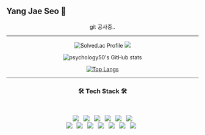 ## Yang Jae Seo 🤪
 
<div align="center">
  
git 공사중..
  
<hr>  
  
![Solved.ac Profile](http://mazassumnida.wtf/api/v2/generate_badge?boj=0pao0)
<img src="http://mazandi.herokuapp.com/api?handle=0pao0&theme=warm"/>

</div>  
<div align="center">
  
![psychology50's GitHub stats](https://github-readme-stats.vercel.app/api?username=psychology50&show_icons=true&theme=great-gatsby)
  
[![Top Langs](https://github-readme-stats.vercel.app/api/top-langs/?username=psychology50&layout=compact)](https://github.com/psychology50/github-readme-stats)

</div>

* * *
 
<h3 align="center"><b>🛠 Tech Stack 🛠</b></h3>
</br>
<!-- <img src="https://img.shields.io/badge/이름-색상코드?style=flat-square&logo=로고명&logoColor=로고색"/> -->
<p align="center">
 <img src="https://img.shields.io/badge/Linux-FCC624?style=flat-square&logo=Linux&logoColor=white"/> &nbsp
<img src="https://img.shields.io/badge/42-000000?style=flat-square&logo=42&logoColor=white"/> &nbsp
<img src="https://img.shields.io/badge/C-A8B9CC?style=flat-square&logo=C&logoColor=white"/> &nbsp
<img src="https://img.shields.io/badge/C++-00599C?style=flat-square&logo=c%2B%2B&&logoColor=white"/> &nbsp
<img src="https://img.shields.io/badge/Java-007396?style=flat-square&logo=Java&logoColor=white"/> &nbsp
 <img src="https://img.shields.io/badge/Go-00add8?style=flat-square&logo=Go&logoColor=white"/> </br>
<img src="https://img.shields.io/badge/HTML5-E34F26?style=flat-square&logo=HTML5&logoColor=white"/> &nbsp
<img src="https://img.shields.io/badge/CSS3-1572B6?style=flat-square&logo=CSS3&logoColor=white"/> &nbsp 
<img src="https://img.shields.io/badge/JavaScript-F7DF1E?style=flat-square&logo=JavaScript&logoColor=white"/> &nbsp 
<img src="https://img.shields.io/badge/MySQL-4479A1?style=flat-square&logo=MySQL&logoColor=white"/> &nbsp 
<img src="https://img.shields.io/badge/Git-F05032?style=flat-square&logo=Git&logoColor=white"/> &nbsp 
<img src="https://img.shields.io/badge/Node.js-339933?style=flat-square&logo=Node.js&logoColor=white"/> &nbsp 
<img src="https://img.shields.io/badge/Django-092E20?style=flat-square&logo=Django&logoColor=white"/> &nbsp </p>
